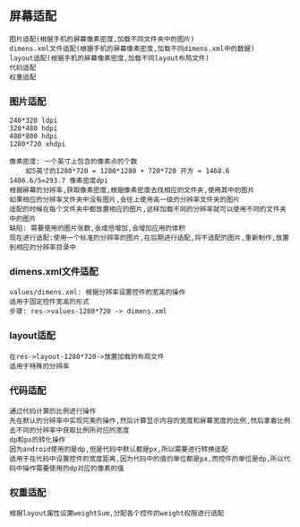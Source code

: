 ## 屏幕适配
	图片适配(根据手机的屏幕像素密度,加载不同文件夹中的图片)
	dimens.xml文件适配(根据手机的屏幕像素密度,加载不同dimens.xml中的数据)
	layout适配(根据手机的屏幕像素密度,加载不同layout布局文件)
	代码适配
	权重适配

### 图片适配
	240*320 ldpi
	320*480 hdpi
	480*800 hdpi
	1280*720 xhdpi

	像素密度: 一个英寸上包含的像素点的个数
		如5英寸的1280*720 = 1280*1280 + 720*720 开方 = 1468.6  1486.6/5=293.7 像素密度dpi
	根据屏幕的分辨率,获取像素密度,根据像素密度去找相应的文件夹,使用其中的图片
	如果相应的分辨率文件夹中没有图片,会往上使用高一级的分辨率文件夹的图片
	适配的时候在每个文件夹中都放置相应的图片,这样加载不同的分辨率就可以使用不同的文件夹中的图片
	缺陷: 需要使用的图片张数,会成倍增加,会增加应用的体积
	现在进行适配:使用一个标准的分辨率的图片,在后期进行适配,将不适配的图片,重新制作,放置到相应的分辨率目录中

### dimens.xml文件适配
	values/dimens.xml: 根据分辨率设置控件的宽高的操作	
	适用于固定控件宽高的形式
	步骤: res->values-1280*720 -> dimens.xml

### layout适配
	在res->layout-1280*720->放置加载的布局文件
	适用于特殊的分辨率

### 代码适配
	通过代码计算的比例进行操作
	先在默认的分辨率中实现完美的操作,然后计算显示内容的宽度和屏幕宽度的比例,然后拿着比例去不同的分辨率中获取比例所对应的宽度
	dp和px的转化操作
	因为android使用的是dp,但是代码中默认都是px,所以需要进行转换适配
	适用于在代码中设置控件的宽度距离,因为代码中的值的单位都是px,而控件的单位是dp,所以代码中操作需要使用的dp对应的像素的值

### 权重适配
	根据layout属性设置weightSum,分配各个控件的weight权限进行适配